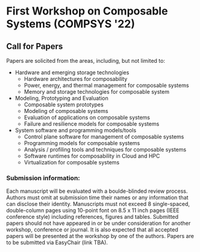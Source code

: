 # First Workshop on Composable Systems (COMPSYS '22)

## Call for Papers
Papers are solicited from the areas, including, but not limited to:
- Hardware and emerging storage technologies
	- Hardware architectures for composability
	- Power, energy, and thermal management for composable systems
	- Memory and storage technologies for composable system
- Modeling, Prototyping and Evaluation
	- Composable system prototypes
	- Modeling of composable systems
	- Evaluation of applications on composable systems
	- Failure and resilience models for composable systems
- System software and programming models/tools
	- Control plane software for management of composable systems 
	- Programming models for composable systems
	- Analysis / profiling tools and techniques for composable systems
	- Software runtimes for composability in Cloud and HPC
	- Virtualization for composable systems


### Submission information:

Each manuscript will be evaluated with a boulde-blinded review process. Authors must omit at submission time their names or any information that can disclose their identity.
Manuscripts must not exceed 8 single-spaced, double-column pages using 10-point font on 8.5 x 11 inch pages (IEEE conference style) including references, figures and tables. Submitted papers should not have appeared in or be under consideration for another workshop, conference or journal. It is also expected that all accepted papers will be presented at the workshop by one of the authors.
Papers are to be submitted via EasyChair (link TBA).
